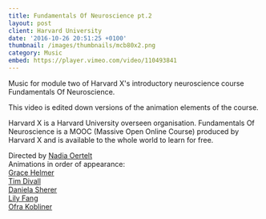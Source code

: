 ```yaml
---
title: Fundamentals Of Neuroscience pt.2
layout: post
client: Harvard University
date: '2016-10-26 20:51:25 +0100'
thumbnail: /images/thumbnails/mcb80x2.png
category: Music
embed: https://player.vimeo.com/video/110493841
---
```


Music for module two of Harvard X's introductory neuroscience course Fundamentals Of Neuroscience.

This video is edited down versions of the animation elements of the course.

Harvard X is a Harvard University overseen organisation. Fundamentals Of Neuroscience is a MOOC (Massive Open Online Course) produced by Harvard X and is available to the whole world to learn for free.

Directed by [Nadia Oertelt](http://www.nadjaoertelt.com/)  
Animations in order of appearance:  
[Grace Helmer](gracehelmer.co.uk "Grace Helmer")  
[Tim Divall](timdivall.blogspot.co.uk "Tim Divall")  
[Daniela Sherer](danielasherer.com "Daniela Sherer")  
[Lily Fang](lilyfang.com "Lily Fang")  
[Ofra Kobliner](cargocollective.com/ofrakobliner "Ofra Kobliner")
